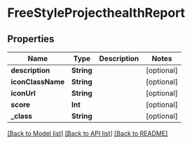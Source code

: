 # FreeStyleProjecthealthReport

## Properties
Name | Type | Description | Notes
------------ | ------------- | ------------- | -------------
**description** | **String** |  | [optional] 
**iconClassName** | **String** |  | [optional] 
**iconUrl** | **String** |  | [optional] 
**score** | **Int** |  | [optional] 
**_class** | **String** |  | [optional] 

[[Back to Model list]](../README.md#documentation-for-models) [[Back to API list]](../README.md#documentation-for-api-endpoints) [[Back to README]](../README.md)


